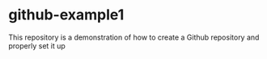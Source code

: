 # github-example1
This repository is a demonstration of how to create a Github repository and properly set it up
